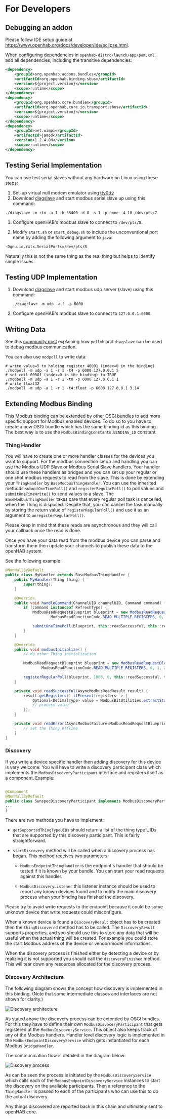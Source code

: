 # For Developers

## Debugging an addon

Please follow IDE setup guide at <https://www.openhab.org/docs/developer/ide/eclipse.html>.

When configuring dependencies in `openhab-distro/launch/app/pom.xml`, add all dependencies, including the transitive dependencies:

```xml
<dependency>
    <groupId>org.openhab.addons.bundles</groupId>
    <artifactId>org.openhab.binding.sbus</artifactId>
    <version>${project.version}</version>
    <scope>runtime</scope>
</dependency>
<dependency>
    <groupId>org.openhab.core.bundles</groupId>
    <artifactId>org.openhab.core.io.transport.sbus</artifactId>
    <version>${project.version}</version>
    <scope>runtime</scope>
</dependency>
<dependency>
    <groupId>net.wimpi</groupId>
    <artifactId>jamod</artifactId>
    <version>1.2.4.OH</version>
    <scope>runtime</scope>
</dependency>
```

## Testing Serial Implementation

You can use test serial slaves without any hardware on Linux using these steps:

1. Set-up virtual null modem emulator using [tty0tty](https://github.com/freemed/tty0tty)
1. Download [diagslave](https://www.modbusdriver.com/diagslave.html) and start modbus serial slave up using this command:

```shell
./diagslave -m rtu -a 1 -b 38400 -d 8 -s 1 -p none -4 10 /dev/pts/7
```

1. Configure openHAB's modbus slave to connect to `/dev/pts/8`.

1. Modify `start.sh` or `start_debug.sh` to include the unconventional port name by adding the following argument to `java`:

```text
-Dgnu.io.rxtx.SerialPorts=/dev/pts/8
```

Naturally this is not the same thing as the real thing but helps to identify simple issues.

## Testing UDP Implementation

1. Download [diagslave](https://www.modbusdriver.com/diagslave.html) and start modbus udp server (slave) using this command:

    ```shell
    ./diagslave -m udp -a 1 -p 6000
    ```

1. Configure openHAB's modbus slave to connect to `127.0.0.1:6000`.

## Writing Data

See this [community post](https://community.openhab.org/t/something-is-rounding-my-float-values-in-sitemap/13704/32?u=ssalonen) explaining how `pollmb` and `diagslave` can be used to debug modbus communication.

You can also use `modpoll` to write data:

```shell
# write value=5 to holding register 40001 (index=0 in the binding)
./modpoll -m udp -a 1 -r 1 -t4 -p 6000 127.0.0.1 5
# set coil 00001 (index=0 in the binding) to TRUE
./modpoll -m udp -a 1 -r 1 -t0 -p 6000 127.0.0.1 1
# write float32
./modpoll -m udp -a 1 -r 1 -t4:float -p 6000 127.0.0.1 3.14
```

## Extending Modbus Binding

This Modbus binding can be extended by other OSGi bundles to add more specific support for Modbus enabled devices.
To do so to you have to create a new OSGi bundle which has the same binding id as this binding.
The best way is to use the `ModbusBindingConstants.BINDING_ID` constant.

### Thing Handler

You will have to create one or more handler classes for the devices you want to support.
For the modbus connection setup and handling you can use the Modbus UDP Slave or Modbus Serial Slave handlers.
Your handler should use these handlers as bridges and you can set up your regular or one shot modbus requests to read from the slave.
This is done by extending your `ThingHandler` by `BaseModbusThingHandler`.
You can use the inherited methods `submitOneTimePoll()` and `registerRegularPoll()` to poll values and `submitOneTimeWrite()` to send values to a slave.
The `BaseModbusThingHandler` takes care that every regular poll task is cancelled, when the Thing is disposed.
Despite that, you can cancel the task manually by storing the return value of `registerRegularPoll()` and use it as an argument to `unregisterRegularPoll()`.

Please keep in mind that these reads are asynchronous and they will call your callback once the read is done.

Once you have your data read from the modbus device you can parse and transform them then update your channels to publish these data to the openHAB system.

See the following example:

```java
@NonNullByDefault
public class MyHandler extends BaseModbusThingHandler {
    public MyHandler(Thing thing) {
        super(thing);
    }

    @Override
    public void handleCommand(ChannelUID channelUID, Command command) {
        if (command instanceof RefreshType) {
            ModbusReadRequestBlueprint blueprint = new ModbusReadRequestBlueprint(getSlaveId(),
                    ModbusReadFunctionCode.READ_MULTIPLE_REGISTERS, 0, 1, 2);

            submitOneTimePoll(blueprint, this::readSuccessful, this::readError);
        }
    }

    @Override
    public void modbusInitialize() {
        // do other Thing initialization

        ModbusReadRequestBlueprint blueprint = new ModbusReadRequestBlueprint(getSlaveId(),
                ModbusReadFunctionCode.READ_MULTIPLE_REGISTERS, 0, 1, 2);

        registerRegularPoll(blueprint, 1000, 0, this::readSuccessful, this::readError);
    }

    private void readSuccessful(AsyncModbusReadResult result) {
        result.getRegisters().ifPresent(registers -> {
            Optional<DecimalType> value = ModbusBitUtilities.extractStateFromRegisters(registers, 0, ValueType.INT16);
            // process value
        });
    }

    private void readError(AsyncModbusFailure<ModbusReadRequestBlueprint> error) {
        // set the Thing offline
    }
}
```

### Discovery

If you write a device specific handler then adding discovery for this device is very welcome.
You will have to write a discovery participant class which implements the `ModbusDiscoveryParticipant` interface and registers itself as a component. Example:

```java

@Component
@NonNullByDefault
public class SunspecDiscoveryParticipant implements ModbusDiscoveryParticipant {
...
}
```

There are two methods you have to implement:

- `getSupportedThingTypeUIDs` should return a list of the thing type UIDs that are supported by this discovery participant. This is fairly straightforward.

- `startDiscovery` method will be called when a discovery process has began. This method receives two parameters:

  - `ModbusEndpointThingHandler` is the endpoint's handler that should be tested if it is known by your bundle. You can start your read requests against this handler.

  - `ModbusDiscoveryListener` this listener instance should be used to report any known devices found and to notify the main discovery process when your binding has finished the discovery.

Please try to avoid write requests to the endpoint because it could be some unknown device that write requests could misconfigure.

When a known device is found a `DiscoveryResult` object has to be created then the `thingDiscovered` method has to be called.
The `DiscoveryResult` supports properties, and you should use this to store any data that will be useful when the actual thing will be created.
For example you could store the start Modbus address of the device or vendor/model informations.

When the discovery process is finished either by detecting a device or by realizing it is not supported you should call the `discoveryFinished` method.
This will tear down any resources allocated for the discovery process.

### Discovery Architecture

The following diagram shows the concept how discovery is implemented in this binding. (Note that some intermediate classes and interfaces are not shown for clarity.)

![Discovery architecture](doc/images/ModbusExtensibleDiscovery.png)

As stated above the discovery process can be extended by OSGi bundles.
For this they have to define their own `ModbusDisvoceryParticipant` that gets registered at the `ModbusDiscoveryService`.
This object also keeps track of any of the Modbus handlers.
Handler level discovery logic is implemented in the `ModbusEndpointDiscoveryService` which gets instantiated for each Modbus `BridgeHandler`.

The communication flow is detailed in the diagram below:

![Discovery process](doc/images/DiscoveryProcess.png)

As can be seen the process is initiated by the `ModbusDiscoveryService` which calls each of the `ModbusEndpointDiscoveryService` instances to start the discovery on the available participants.
Then a reference to the `ThingHandler` is passed to each of the participants who can use this to do the actual discovery.

Any things discovered are reported back in this chain and ultimately sent to openHAB core.
